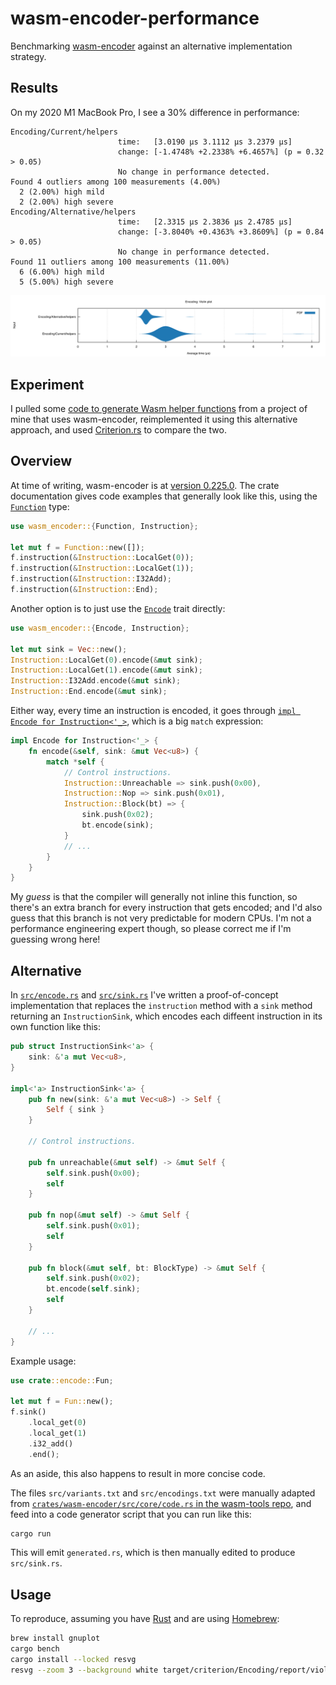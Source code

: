 # wasm-encoder-performance

Benchmarking [wasm-encoder](https://crates.io/crates/wasm-encoder) against an alternative implementation strategy.

## Results

On my 2020 M1 MacBook Pro, I see a 30% difference in performance:

```
Encoding/Current/helpers
                        time:   [3.0190 µs 3.1112 µs 3.2379 µs]
                        change: [-1.4748% +2.2338% +6.4657%] (p = 0.32 > 0.05)
                        No change in performance detected.
Found 4 outliers among 100 measurements (4.00%)
  2 (2.00%) high mild
  2 (2.00%) high severe
Encoding/Alternative/helpers
                        time:   [2.3315 µs 2.3836 µs 2.4785 µs]
                        change: [-3.8040% +0.4363% +3.8609%] (p = 0.84 > 0.05)
                        No change in performance detected.
Found 11 outliers among 100 measurements (11.00%)
  6 (6.00%) high mild
  5 (5.00%) high severe
```

![violin plot](violin.png)

## Experiment

I pulled some [code to generate Wasm helper functions](https://github.com/samestep/floretta/blob/v0.3.0/crates/floretta/src/helper.rs) from a project of mine that uses wasm-encoder, reimplemented it using this alternative approach, and used [Criterion.rs](https://github.com/bheisler/criterion.rs) to compare the two.

## Overview

At time of writing, wasm-encoder is at [version 0.225.0](https://crates.io/crates/wasm-encoder/0.225.0). The crate documentation gives code examples that generally look like this, using the [`Function`](https://docs.rs/wasm-encoder/0.225.0/wasm_encoder/struct.Function.html) type:

```rust
use wasm_encoder::{Function, Instruction};

let mut f = Function::new([]);
f.instruction(&Instruction::LocalGet(0));
f.instruction(&Instruction::LocalGet(1));
f.instruction(&Instruction::I32Add);
f.instruction(&Instruction::End);
```

Another option is to just use the [`Encode`](https://docs.rs/wasm-encoder/0.225.0/wasm_encoder/trait.Encode.html) trait directly:

```rust
use wasm_encoder::{Encode, Instruction};

let mut sink = Vec::new();
Instruction::LocalGet(0).encode(&mut sink);
Instruction::LocalGet(1).encode(&mut sink);
Instruction::I32Add.encode(&mut sink);
Instruction::End.encode(&mut sink);
```

Either way, every time an instruction is encoded, it goes through [`impl Encode for Instruction<'_>`](https://github.com/bytecodealliance/wasm-tools/blob/v1.225.0/crates/wasm-encoder/src/core/code.rs#L1236-L1238), which is a big `match` expression:

```rust
impl Encode for Instruction<'_> {
    fn encode(&self, sink: &mut Vec<u8>) {
        match *self {
            // Control instructions.
            Instruction::Unreachable => sink.push(0x00),
            Instruction::Nop => sink.push(0x01),
            Instruction::Block(bt) => {
                sink.push(0x02);
                bt.encode(sink);
            }
            // ...
        }
    }
}
```

My _guess_ is that the compiler will generally not inline this function, so there's an extra branch for every instruction that gets encoded; and I'd also guess that this branch is not very predictable for modern CPUs. I'm not a performance engineering expert though, so please correct me if I'm guessing wrong here!

## Alternative

In [`src/encode.rs`](src/encode.rs) and [`src/sink.rs`](src/sink.rs) I've written a proof-of-concept implementation that replaces the `instruction` method with a `sink` method returning an `InstructionSink`, which encodes each diffeent instruction in its own function like this:

```rust
pub struct InstructionSink<'a> {
    sink: &'a mut Vec<u8>,
}

impl<'a> InstructionSink<'a> {
    pub fn new(sink: &'a mut Vec<u8>) -> Self {
        Self { sink }
    }

    // Control instructions.

    pub fn unreachable(&mut self) -> &mut Self {
        self.sink.push(0x00);
        self
    }

    pub fn nop(&mut self) -> &mut Self {
        self.sink.push(0x01);
        self
    }

    pub fn block(&mut self, bt: BlockType) -> &mut Self {
        self.sink.push(0x02);
        bt.encode(self.sink);
        self
    }

    // ...
}
```

Example usage:

```rust
use crate::encode::Fun;

let mut f = Fun::new();
f.sink()
    .local_get(0)
    .local_get(1)
    .i32_add()
    .end();
```

As an aside, this also happens to result in more concise code.

The files `src/variants.txt` and `src/encodings.txt` were manually adapted from [`crates/wasm-encoder/src/core/code.rs` in the wasm-tools repo](https://github.com/bytecodealliance/wasm-tools/blob/v1.225.0/crates/wasm-encoder/src/core/code.rs), and feed into a code generator script that you can run like this:

```sh
cargo run
```

This will emit `generated.rs`, which is then manually edited to produce `src/sink.rs`.

## Usage

To reproduce, assuming you have [Rust](https://www.rust-lang.org/tools/install) and are using [Homebrew](https://brew.sh/):

```sh
brew install gnuplot
cargo bench
cargo install --locked resvg
resvg --zoom 3 --background white target/criterion/Encoding/report/violin.svg violin.png
```
